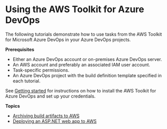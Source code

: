 # Using the AWS Toolkit for Azure DevOps<a name="tutorials"></a>

The following tutorials demonstrate how to use tasks from the AWS Toolkit for Microsoft Azure DevOps in your Azure DevOps projects\.

 **Prerequisites** 
+ Either an Azure DevOps account or on\-premises Azure DevOps server\.
+ An AWS account and preferably an associated IAM user account\.
+ Task\-specific permissions\.
+ An Azure DevOps project with the build definition template specified in each tutorial\.

See [Getting started](getting-started.md) for instructions on how to install the AWS Toolkit for Azure DevOps and set up your credentials\.

**Topics**
+ [Archiving build artifacts to AWS](tutorial-s3.md)
+ [Deploying an ASP\.NET web app to AWS](tutorial-eb.md)